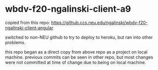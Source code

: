 # wbdv-f20-ngalinski-client-a9

copied from this repo: https://github.ccs.neu.edu/ngalinski/wbdv-f20-ngalinski-client-angular

switched to non-NEU github to try to deploy to heroku, but ran into other problems. 

this repo began as a direct copy from above repo as a project on local machine. previous commits can
 be seen in other repo, but most changes were not committed at time of change due to being on local machine.
